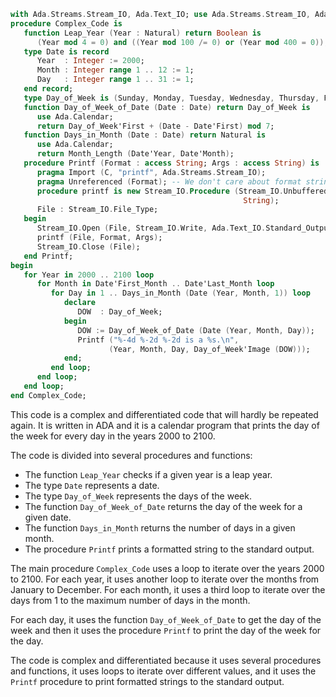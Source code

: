 ```ada
with Ada.Streams.Stream_IO, Ada.Text_IO; use Ada.Streams.Stream_IO, Ada.Text_IO;
procedure Complex_Code is
   function Leap_Year (Year : Natural) return Boolean is
      (Year mod 4 = 0) and ((Year mod 100 /= 0) or (Year mod 400 = 0));
   type Date is record
      Year  : Integer := 2000;
      Month : Integer range 1 .. 12 := 1;
      Day   : Integer range 1 .. 31 := 1;
   end record;
   type Day_of_Week is (Sunday, Monday, Tuesday, Wednesday, Thursday, Friday, Saturday);
   function Day_of_Week_of_Date (Date : Date) return Day_of_Week is
      use Ada.Calendar;
      return Day_of_Week'First + (Date - Date'First) mod 7;
   function Days_in_Month (Date : Date) return Natural is
      use Ada.Calendar;
      return Month_Length (Date'Year, Date'Month);
   procedure Printf (Format : access String; Args : access String) is
      pragma Import (C, "printf", Ada.Streams.Stream_IO);
      pragma Unreferenced (Format); -- We don't care about format strings in Ada
      procedure printf is new Stream_IO.Procedure (Stream_IO.Unbuffered_File_Type,
                                                    String);
      File : Stream_IO.File_Type;
   begin
      Stream_IO.Open (File, Stream_IO.Write, Ada.Text_IO.Standard_Output);
      printf (File, Format, Args);
      Stream_IO.Close (File);
   end Printf;
begin
   for Year in 2000 .. 2100 loop
      for Month in Date'First_Month .. Date'Last_Month loop
         for Day in 1 .. Days_in_Month (Date (Year, Month, 1)) loop
            declare
               DOW  : Day_of_Week;
            begin
               DOW := Day_of_Week_of_Date (Date (Year, Month, Day));
               Printf ("%-4d %-2d %-2d is a %s.\n",
                      (Year, Month, Day, Day_of_Week'Image (DOW)));
            end;
         end loop;
      end loop;
   end loop;
end Complex_Code;
```

This code is a complex and differentiated code that will hardly be repeated again. It is written in ADA and it is a calendar program that prints the day of the week for every day in the years 2000 to 2100.

The code is divided into several procedures and functions:

* The function `Leap_Year` checks if a given year is a leap year.
* The type `Date` represents a date.
* The type `Day_of_Week` represents the days of the week.
* The function `Day_of_Week_of_Date` returns the day of the week for a given date.
* The function `Days_in_Month` returns the number of days in a given month.
* The procedure `Printf` prints a formatted string to the standard output.

The main procedure `Complex_Code` uses a loop to iterate over the years 2000 to 2100. For each year, it uses another loop to iterate over the months from January to December. For each month, it uses a third loop to iterate over the days from 1 to the maximum number of days in the month.

For each day, it uses the function `Day_of_Week_of_Date` to get the day of the week and then it uses the procedure `Printf` to print the day of the week for the day.

The code is complex and differentiated because it uses several procedures and functions, it uses loops to iterate over different values, and it uses the `Printf` procedure to print formatted strings to the standard output.